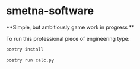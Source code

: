 # smetna-software
**Simple, but ambitiously game work in progress
**

To run this professional piece of engineering type:

```python
poetry install
```

```python
poetry run calc.py
```